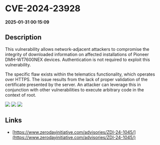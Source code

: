 # CVE-2024-23928

**2025-01-31 00:15:09**

## Description
This vulnerability allows network-adjacent attackers to compromise the integrity of downloaded information on affected installations of Pioneer DMH-WT7600NEX devices. Authentication is not required to exploit this vulnerability.

The specific flaw exists within the telematics functionality, which operates over HTTPS. The issue results from the lack of proper validation of the certificate presented by the server. An attacker can leverage this in conjunction with other vulnerabilities to execute arbitrary code in the context of root.

![](https://img.shields.io/static/v1?label=Score&message=8.1&color=red)
![](https://img.shields.io/static/v1?label=Severity&message=HIGH&color=red)
![](https://img.shields.io/static/v1?label=CWE&message=Auth&color=green)

## Links
- [https://www.zerodayinitiative.com/advisories/ZDI-24-1045/](https://www.zerodayinitiative.com/advisories/ZDI-24-1045/)
